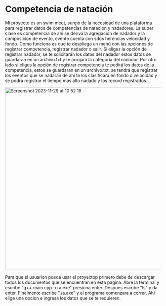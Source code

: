 # Competencia de natación 
Mi proyecto es un swim meet, surgio de la necesidad de una plataforma para registrar datos de  competencias de natación y nadadores. La super clase es competencia de ahi se deriva la agregacion de nadador y la composicion de evento, evento cuenta con sdos herencias velocidad y fondo. Como funciona es que te despliega un menú con las opciones de registrar competencia, registrar nadador o salir. Si eliges la opción de registrar nadador, se te solicitarán los datos del nadador estos datos se guardaran en un archivo.txt y te arrojará la categoría del nadador. Por otro lado si eliges la opción de registrar competencia te pedirá los datos de la competencia, estos se guardaran en un archivo.txt, se tendrá que registrar los eventos que se nadaran de ahi te los clasificara en fondo o velocidad y se podra registrar el tiempo mas alto nadado y los record registrados. 

<img width="591" alt="Screenshot 2023-11-29 at 10 52 19" src="https://github.com/Fridaxca123/-/assets/82528468/4c90dec7-d930-43cc-9c5d-a5ebab8394d4">

Para que el usuarion pueda usar el proyectop primero debe de descargar todos los documentos que se encuentran en esta pagina. Abre la terminal y escribe "g++ main.cpp -o a.exe" presiona enter. Despues escribe "ls" y da enter. Finalmente escribe "./a.axe" y el programa comenzara a correr. Ahi elige una opcion e ingresa los datos que se te requieren. 
